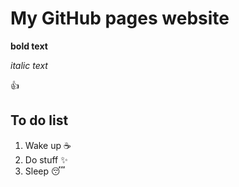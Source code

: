 # My GitHub pages website

**bold text**

_italic text_

:+1:

## To do list
1. Wake up :coffee:
2. Do stuff :sparkles:
3. Sleep :sleeping: